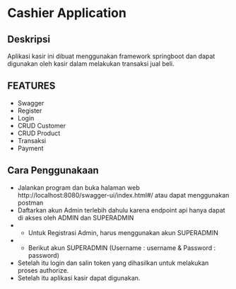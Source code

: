 # Cashier Application
## Deskripsi
Aplikasi kasir ini dibuat menggunakan framework springboot dan dapat digunakan oleh kasir dalam melakukan transaksi jual beli.

## FEATURES
- Swagger
- Register
- Login
- CRUD Customer
- CRUD Product
- Transaksi
- Payment

## Cara Penggunakaan
- Jalankan program dan buka halaman web http://localhost:8080/swagger-ui/index.html#/ atau dapat menggunakan postman
- Daftarkan akun Admin terlebih dahulu karena endpoint api hanya dapat di akses oleh ADMIN dan SUPERADMIN
- - Untuk Registrasi Admin, harus menggunakan akun SUPERADMIN
- - Berikut akun SUPERADMIN (Username : username & Password : password)
- Setelah itu login dan salin token yang dihasilkan untuk melakukan proses authorize.
- Setelah itu aplikasi kasir dapat digunakan.
